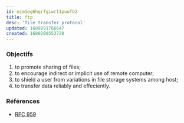 ```yaml
---
id: ezm1eg6hqrfgiwr11puofb2
title: ftp
desc: 'file transfer protocol'
updated: 1689891766647
created: 1680200553720
---
```


### Objectifs

1. to promote sharing of files;
2. to encourage indirect or implicit use of remote computer;
3. to shield a user from variations in file storage systems among host;
4. to transfer data reliably and effeciently.

### Références

- [RFC 959](https://www.rfc-editor.org/rfc/rfc959)